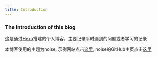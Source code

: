 ```yaml
---
title: Introduction
---
```


### The Introduction of this blog

这是通过[Hexo](http://hexo.io)搭建的个人博客，主要记录平时遇到的问题或者学习的记录

本博客使用的主题为noise, 示例网站点击[这里](https://lotabout.me/hexo-theme-noise/), noise的GitHub主页点击[这里](https://github.com/lotabout/hexo-theme-noise)








